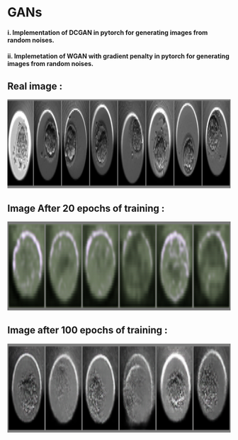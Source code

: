 # GANs
#### i. Implementation of DCGAN in pytorch for generating images from random noises.
#### ii. Implemetation of WGAN with gradient penalty in pytorch for generating images from random noises.

## Real image : 
<img height="200em" width="800" src="assets/real.png"/>

## Image After 20 epochs of  training : 
<img height="200em" width="800" src="assets/20_epoch.png"/>

## Image after 100 epochs of training : 
<img height="200em" width="800" src="assets/fake.png"/>

